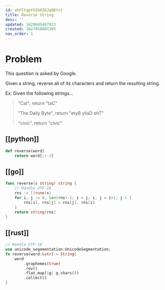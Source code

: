 ```yaml
---
id: ohFCtqpYV2G0Z6JgQ6Yct
title: Reverse String
desc: ''
updated: 1629045487923
created: 1627950805305
nav_order: 1
---
```


# Problem

This question is asked by Google.

Given a string, reverse all of its characters and return the resulting string.

Ex: Given the following strings...

> "Cat", return "taC"
>
> "The Daily Byte", return "etyB yliaD ehT"
>
> "civic", return "civic"

## [[python]]

```python
def reverse(word)
    return word[::-1]
```

## [[go]]

```go
func reverse(s string) string {
    // Handle UTF-16
    rns := []rune(s)
    for i, j := 0, len(rns)-1; i < j; i, j = i+1, j-1 {
        rns[i], rns[j] = rns[j], rns[i]
    }
    return string(rns)
}
```

## [[rust]]
```rust
// Handle UTF-16
use unicode_segementation:UnicodeSegmentation;
fn reverse(word:&str)-> String{
    word
        .graphemes(true)
        .rev()
        .flat_map(|g| g.chars())
        .collect()
}
```
